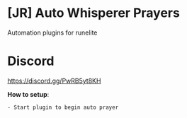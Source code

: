 # [JR] Auto Whisperer Prayers

Automation plugins for runelite

# Discord

https://discord.gg/PwRB5yt8KH

**How to setup**:

    - Start plugin to begin auto prayer

